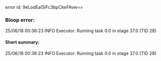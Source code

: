 error id: 9eLodEaI5lFc3bpCkeFAvw==
### Bloop error:

25/06/18 00:36:23 INFO Executor: Running task 0.0 in stage 37.0 (TID 28)
#### Short summary: 

25/06/18 00:36:23 INFO Executor: Running task 0.0 in stage 37.0 (TID 28)